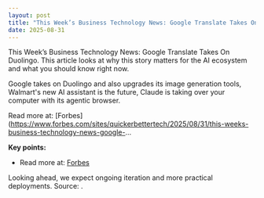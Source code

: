 ```yaml
---
layout: post
title: "This Week’s Business Technology News: Google Translate Takes On Duolingo"
date: 2025-08-31
---
```


This Week’s Business Technology News: Google Translate Takes On Duolingo. This article looks at why this story matters for the AI ecosystem and what you should know right now.

Google takes on Duolingo and also upgrades its image generation tools, Walmart's new AI assistant is the future, Claude is taking over your computer with its agentic browser.

Read more at: [Forbes](https://www.forbes.com/sites/quickerbettertech/2025/08/31/this-weeks-business-technology-news-google-...

**Key points:**
- Read more at: [Forbes](https://www.forbes.com/sites/quickerbettertech/2025/08/31/this-weeks-business-technology-news-google-translate-takes-on-duolingo/)

Looking ahead, we expect ongoing iteration and more practical deployments. Source: .
